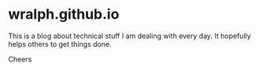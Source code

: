 # wralph.github.io

This is a blog about technical stuff I am dealing with every day. 
It hopefully helps others to get things done.

Cheers
